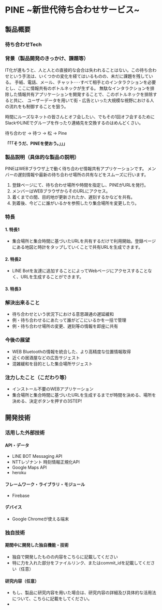 # PINE ~新世代待ち合わせサービス~
## 製品概要
### 待ち合わせTech

### 背景（製品開発のきっかけ、課題等）

IT化が進もうと、人と人との直接的な会合は失われることはない。この待ち合わせという手法は、いくつかの変化を経てはいるものの、未だに課題を残している。
手紙、電話、メール、チャット･･･すべて相手とのインタラクションを必要とし、ここに情報共有のボトルネックが生ずる。
無駄なインタラクションを排除した情報共有アプリケーションを開発することで、このボトルネックを排除すると共に、
ユーザーデータを用いて街・広告といった大規模な視野における人の流れをも制御することを狙う。

時間にルーズなネットの皆さんとオフ会したい、でもその1回オフ会するためにSlackやLINEでグループを作ったり連絡先を交換するのはめんどくさい。

待ち合わせ ->  待つ -> 松 -> Pine

**「「「そうだ、PINEを使おう。」」」**

### 製品説明（具体的な製品の説明）

PINEはWEBブラウザ上で動く待ち合わせ情報共有アプリケーションです。
メンバーの遅刻情報や最新の待ち合わせ場所の共有などをスムーズに行います。

1. 登録ページにて、待ち合わせ場所や時間を指定し、PINEがURLを発行。
2. メンバーはWEBブラウザからそのURLにアクセス。
3. 着くまでの間、目的地が更新されたか、遅刻するかなどを共有。
4. 到着後、今どこに誰がいるかを参照したり集合場所を変更したり。

### 特長
#### 1. 特長1
* 集合場所と集合時間に基づいたURLを共有するだけで利用開始。登録ページにある地図と時計をタップしていくことで共有URLを生成できます。

#### 2. 特長2
* LINE Botを友達に追加することによってWebページにアクセスすることなく、URLを生成することができます。

#### 3. 特長3

### 解決出来ること
* 待ち合わせという状況下における意思疎通の遅延緩和
 * 例・待ち合わせるにあたって誰がどこにいるかを一括で管理
 * 例・待ち合わせ場所の変更、遅刻等の情報を即座に共有


### 今後の展望
* WEB Bluetoothの情報を統合した、より高精度な位置情報取得
* 近くの居酒屋などの広告サジェスト
* 混雑緩和を目的とした集合場所サジェスト

### 注力したこと（こだわり等）
* インストール不要のWEBアプリケーション
* 集合場所と集合時間に基づいたURLを生成するまでが時間を決める、場所を決める、決定ボタンを押すの3STEP!

## 開発技術
### 活用した外部技術
#### API・データ
* LINE BOT Messaging API
* NTTレゾナント 時刻情報正規化API
* Google Maps API
* heroku

#### フレームワーク・ライブラリ・モジュール
* Firebase

#### デバイス
* Google Chromeが使える端末

### 独自技術
#### 期間中に開発した独自機能・技術
* 独自で開発したものの内容をこちらに記載してください
* 特に力を入れた部分をファイルリンク、またはcommit_idを記載してください（任意）

#### 研究内容（任意）
* もし、製品に研究内容を用いた場合は、研究内容の詳細及び具体的な活用法について、こちらに記載をしてください。
*